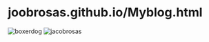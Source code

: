 # joobrosas.github.io/Myblog.html
![boxerdog](https://user-images.githubusercontent.com/66402229/144790587-4b620279-1374-4680-92a1-1bfd5d45643f.jpg)
![jacobrosas](https://user-images.githubusercontent.com/66402229/144791417-973ddc6e-d949-4cfd-bfb4-348bf72c2a40.jpg)

